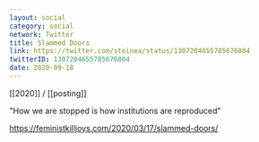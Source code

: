 ```yaml
---
layout: social
category: social
network: Twitter
title: Slammed Doors
link: https://twitter.com/steinea/status/1307204655785676804
twitterID: 1307204655785676804
date: 2020-09-18
---
```


[[2020]] / [[posting]]

"How we are stopped is how institutions are reproduced"

<https://feministkilljoys.com/2020/03/17/slammed-doors/>
